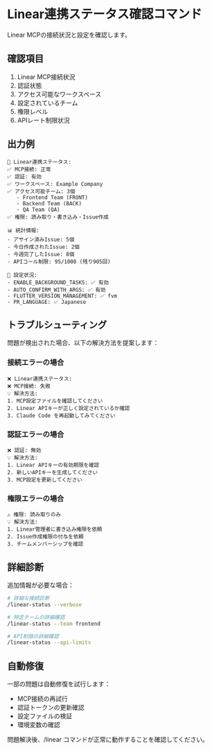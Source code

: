 # Linear連携ステータス確認コマンド

Linear MCPの接続状況と設定を確認します。

## 確認項目

1. Linear MCP接続状況
2. 認証状態
3. アクセス可能なワークスペース
4. 設定されているチーム
5. 権限レベル
6. APIレート制限状況

## 出力例

```
🔗 Linear連携ステータス:
✅ MCP接続: 正常
✅ 認証: 有効
✅ ワークスペース: Example Company
✅ アクセス可能チーム: 3個
   - Frontend Team (FRONT)
   - Backend Team (BACK)
   - QA Team (QA)
✅ 権限: 読み取り・書き込み・Issue作成

📊 統計情報:
- アサイン済みIssue: 5個
- 今日作成されたIssue: 2個
- 今週完了したIssue: 8個
- APIコール制限: 95/1000 (残り905回)

🔧 設定状況:
- ENABLE_BACKGROUND_TASKS: ✅ 有効
- AUTO_CONFIRM_WITH_ARGS: ✅ 有効
- FLUTTER_VERSION_MANAGEMENT: ✅ fvm
- PR_LANGUAGE: ✅ Japanese
```

## トラブルシューティング

問題が検出された場合、以下の解決方法を提案します：

### 接続エラーの場合

```
❌ Linear連携ステータス:
❌ MCP接続: 失敗
💡 解決方法:
1. MCP設定ファイルを確認してください
2. Linear APIキーが正しく設定されているか確認
3. Claude Code を再起動してみてください
```

### 認証エラーの場合

```
❌ 認証: 無効
💡 解決方法:
1. Linear APIキーの有効期限を確認
2. 新しいAPIキーを生成してください
3. MCP設定を更新してください
```

### 権限エラーの場合

```
⚠️ 権限: 読み取りのみ
💡 解決方法:
1. Linear管理者に書き込み権限を依頼
2. Issue作成権限の付与を依頼
3. チームメンバーシップを確認
```

## 詳細診断

追加情報が必要な場合：

```bash
# 詳細な接続診断
/linear-status --verbose

# 特定チームの詳細確認
/linear-status --team frontend

# API制限の詳細確認
/linear-status --api-limits
```

## 自動修復

一部の問題は自動修復を試行します：

- MCP接続の再試行
- 認証トークンの更新確認
- 設定ファイルの検証
- 環境変数の確認

問題解決後、/linear コマンドが正常に動作することを確認してください。
